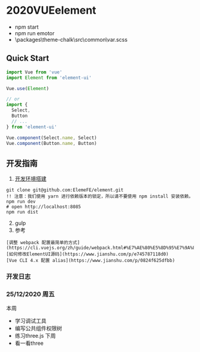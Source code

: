 # 2020VUEelement

+ npm start
+ npm run emotor
+ \packages\theme-chalk\src\common\var.scss

## Quick Start
``` javascript
import Vue from 'vue'
import Element from 'element-ui'

Vue.use(Element)

// or
import {
  Select,
  Button
  // ...
} from 'element-ui'

Vue.component(Select.name, Select)
Vue.component(Button.name, Button)
```

## 开发指南

1. [开发环境搭建](https://github.com/ElemeFE/element/blob/master/.github/CONTRIBUTING.zh-CN.md#%E5%BC%80%E5%8F%91%E7%8E%AF%E5%A2%83%E6%90%AD%E5%BB%BA)
  ```
  git clone git@github.com:ElemeFE/element.git
  !! 注意：我们使用 yarn 进行依赖版本的锁定，所以请不要使用 npm install 安装依赖。
  npm run dev
  # open http://localhost:8085
  npm run dist
  ```
2. gulp
3. 参考
```
[调整 webpack 配置最简单的方式](https://cli.vuejs.org/zh/guide/webpack.html#%E7%AE%80%E5%8D%95%E7%9A%84%E9%85%8D%E7%BD%AE%E6%96%B9%E5%BC%8F)
[如何修改ElementUI源码](https://www.jianshu.com/p/e745787118d0)
[Vue CLI 4.x 配置 alias](https://www.jianshu.com/p/0824f625dfbb)
```




### 开发日志

### 25/12/2020 周五
本周
+ 学习调试工具
+ 编写公共组件权限树
+ 练习three.js
下周
+ 看一看three